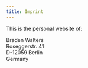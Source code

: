 ```yaml
---
title: Imprint
---
```


This is the personal website of:

Braden Walters  
Roseggerstr. 41  
D-12059 Berlin  
Germany
